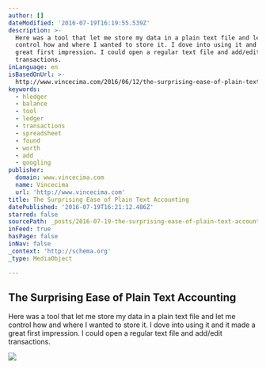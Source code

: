 ```yaml
---
author: []
dateModified: '2016-07-19T16:19:55.539Z'
description: >-
  Here was a tool that let me store my data in a plain text file and let me
  control how and where I wanted to store it. I dove into using it and it made a
  great first impression. I could open a regular text file and add/edit
  transactions.
inLanguage: en
isBasedOnUrl: >-
  http://www.vincecima.com/2016/06/12/the-surprising-ease-of-plain-text-accounting.html
keywords:
  - hledger
  - balance
  - tool
  - ledger
  - transactions
  - spreadsheet
  - found
  - worth
  - add
  - googling
publisher:
  domain: www.vincecima.com
  name: Vincecima
  url: 'http://www.vincecima.com'
title: The Surprising Ease of Plain Text Accounting
datePublished: '2016-07-19T16:21:12.486Z'
starred: false
sourcePath: _posts/2016-07-19-the-surprising-ease-of-plain-text-accounting.md
inFeed: true
hasPage: false
inNav: false
_context: 'http://schema.org'
_type: MediaObject

---
```

<article style=""><h1>The Surprising Ease of Plain Text Accounting</h1><p>Here was a tool that let me store my data in a plain text file and let me control how and where I wanted to store it. I dove into using it and it made a great first impression. I could open a regular text file and add/edit transactions.</p><img src="http://www.vincecima.com/resources/hledger-balance-1.png" /></article>